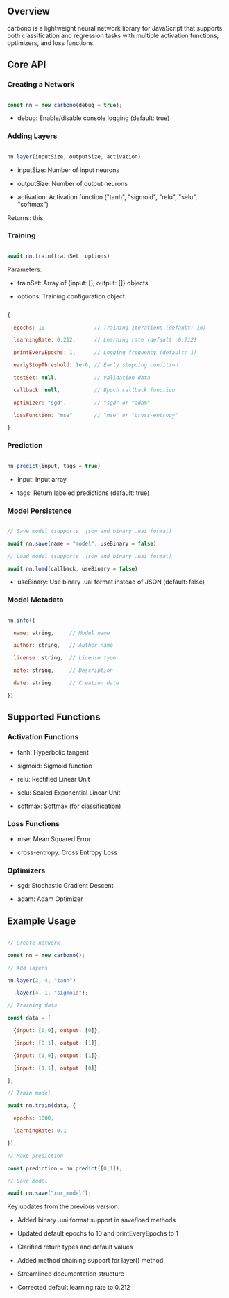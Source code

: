 ## Overview

carbono is a lightweight neural network library for JavaScript that supports both classification and regression tasks with multiple activation functions, optimizers, and loss functions.

## Core API

### Creating a Network

```javascript

const nn = new carbono(debug = true);

```

- debug: Enable/disable console logging (default: true)

### Adding Layers

```javascript

nn.layer(inputSize, outputSize, activation)

```

- inputSize: Number of input neurons

- outputSize: Number of output neurons

- activation: Activation function ("tanh", "sigmoid", "relu", "selu", "softmax")

Returns: this

### Training

```javascript

await nn.train(trainSet, options)

```

Parameters:

- trainSet: Array of {input: [], output: []} objects

- options: Training configuration object:

```javascript

{

  epochs: 10,               // Training iterations (default: 10)

  learningRate: 0.212,      // Learning rate (default: 0.212)

  printEveryEpochs: 1,      // Logging frequency (default: 1)

  earlyStopThreshold: 1e-6, // Early stopping condition

  testSet: null,            // Validation data

  callback: null,           // Epoch callback function  

  optimizer: "sgd",         // "sgd" or "adam"

  lossFunction: "mse"       // "mse" or "cross-entropy"

}

```

### Prediction

```javascript

nn.predict(input, tags = true)

```

- input: Input array

- tags: Return labeled predictions (default: true)

### Model Persistence

```javascript

// Save model (supports .json and binary .uai format)

await nn.save(name = "model", useBinary = false)

// Load model (supports .json and binary .uai format) 

await nn.load(callback, useBinary = false)

```

- useBinary: Use binary .uai format instead of JSON (default: false)

### Model Metadata

```javascript

nn.info({

  name: string,     // Model name

  author: string,   // Author name

  license: string,  // License type

  note: string,     // Description

  date: string      // Creation date

})

```

## Supported Functions

### Activation Functions

- tanh: Hyperbolic tangent

- sigmoid: Sigmoid function

- relu: Rectified Linear Unit 

- selu: Scaled Exponential Linear Unit

- softmax: Softmax (for classification)

### Loss Functions

- mse: Mean Squared Error

- cross-entropy: Cross Entropy Loss

### Optimizers

- sgd: Stochastic Gradient Descent

- adam: Adam Optimizer

## Example Usage

```javascript

// Create network

const nn = new carbono();

// Add layers

nn.layer(2, 4, "tanh")

  .layer(4, 1, "sigmoid");

// Training data

const data = [

  {input: [0,0], output: [0]},

  {input: [0,1], output: [1]},

  {input: [1,0], output: [1]}, 

  {input: [1,1], output: [0]}

];

// Train model

await nn.train(data, {

  epochs: 1000,

  learningRate: 0.1

});

// Make prediction

const prediction = nn.predict([0,1]);

// Save model

await nn.save("xor_model");

```

Key updates from the previous version:

- Added binary .uai format support in save/load methods

- Updated default epochs to 10 and printEveryEpochs to 1

- Clarified return types and default values

- Added method chaining support for layer() method

- Streamlined documentation structure

- Corrected default learning rate to 0.212
